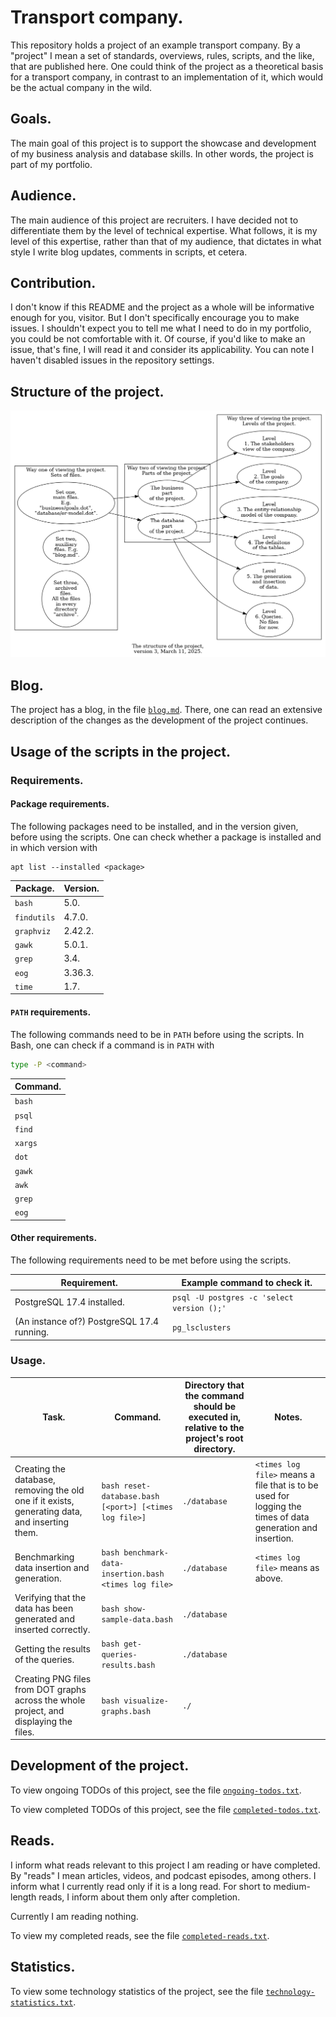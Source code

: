 # Transport company.

This repository holds a project of an example transport company. By a "project" I mean a set of standards, overviews, rules, scripts, and the like, that are published here. One could think of the project as a theoretical basis for a transport company, in contrast to an implementation of it, which would be the actual company in the wild.

## Goals.

The main goal of this project is to support the showcase and development of my business analysis and database skills. In other words, the project is part of my portfolio.

## Audience.

The main audience of this project are recruiters. I have decided not to differentiate them by the level of technical expertise. What follows, it is my level of this expertise, rather than that of my audience, that dictates in what style I write blog updates, comments in scripts, et cetera.

## Contribution.

I don't know if this README and the project as a whole will be informative enough for you, visitor. But I don't specifically encourage you to make issues. I shouldn't expect you to tell me what I need to do in my portfolio, you could be not comfortable with it. Of course, if you'd like to make an issue, that's fine, I will read it and consider its applicability. You can note I haven't disabled issues in the repository settings.

## Structure of the project.

![a diagram of the structure of the project, version 3, March 11, 2025](archive/project-structure-version-3-2025-03-11.dot.png)

## Blog.

The project has a blog, in the file [`blog.md`](blog.md). There, one can read an extensive description of the changes as the development of the project continues.

## Usage of the scripts in the project.

### Requirements.

#### Package requirements.

The following packages need to be installed, and in the version given, before using the scripts. One can check whether a package is installed and in which version with

```
apt list --installed <package>
```

| Package. | Version.
| - | -
| `bash` | 5.0.
| `findutils` | 4.7.0.
| `graphviz` | 2.42.2.
| `gawk` | 5.0.1.
| `grep` | 3.4.
| `eog` | 3.36.3.
| `time` | 1.7.

#### `PATH` requirements.

The following commands need to be in `PATH` before using the scripts. In Bash, one can check if a command is in `PATH` with

```bash
type -P <command>
```

| Command.
| -
| `bash`
| `psql`
| `find`
| `xargs`
| `dot`
| `gawk`
| `awk`
| `grep`
| `eog`

#### Other requirements.

The following requirements need to be met before using the scripts.

| Requirement. | Example command to check it.
| - | -
| PostgreSQL 17.4 installed. | `psql -U postgres -c 'select version ();'`
| (An instance of?) PostgreSQL 17.4 running. | `pg_lsclusters`

### Usage.

| Task. | Command. | Directory that the command should be executed in, relative to the project's root directory. | Notes.
| - | - | - | -
| Creating the database, removing the old one if it exists, generating data, and inserting them. | `bash reset-database.bash [<port>] [<times log file>]` | `./database` | `<times log file>` means a file that is to be used for logging the times of data generation and insertion.
| Benchmarking data insertion and generation. | `bash benchmark-data-insertion.bash <times log file>` | `./database` | `<times log file>` means as above.
| Verifying that the data has been generated and inserted correctly. | `bash show-sample-data.bash` | `./database`
| Getting the results of the queries. | `bash get-queries-results.bash` | `./database`
| Creating PNG files from DOT graphs across the whole project, and displaying the files. | `bash visualize-graphs.bash` | `./`

## Development of the project.

To view ongoing TODOs of this project, see the file [`ongoing-todos.txt`](ongoing-todos.txt).

To view completed TODOs of this project, see the file [`completed-todos.txt`](completed-todos.txt).

## Reads.

I inform what reads relevant to this project I am reading or have completed. By "reads" I mean articles, videos, and podcast episodes, among others. I inform what I currently read only if it is a long read. For short to medium-length reads, I inform about them only after completion.

Currently I am reading nothing.

To view my completed reads, see the file [`completed-reads.txt`](completed-reads.txt).

## Statistics.

To view some technology statistics of the project, see the file [`technology-statistics.txt`](technology-statistics.txt).
